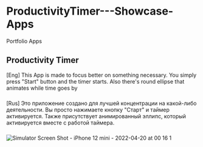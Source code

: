 # ProductivityTimer---Showcase-Apps
Portfolio Apps

Productivity Timer
------------------

\[Eng\] This App is made to focus better on something necessary. You simply press "Start" button and the timer starts. Also there's round ellipse that animates while time goes by
###
\[Rus\] Это приложение создано для лучшей концентрации на какой-либо деятельности. Вы просто нажимаете кнопку "Старт" и таймер активируется. Также присутствует анимированный эллипс, который активируется вместе с работой таймера.
###

![Simulator Screen Shot - iPhone 12 mini - 2022-04-20 at 00 16 1](https://user-images.githubusercontent.com/95698427/164104640-b4f5597c-66fa-4cb5-9185-18e69579da7e.jpg)
